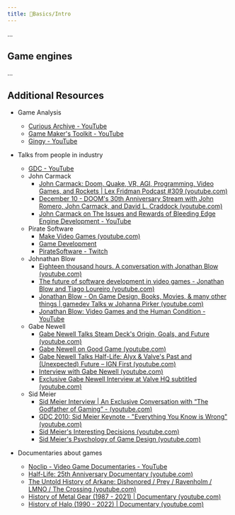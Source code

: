 ```yaml
---
title: 🌱Basics/Intro
---
```

...
## Game engines
...
## Additional Resources

- Game Analysis
	- [Curious Archive - YouTube](https://www.youtube.com/@CuriousArchive/videos)
	- [Game Maker's Toolkit - YouTube](https://www.youtube.com/@GMTK/videos)
	- [Gingy - YouTube](https://www.youtube.com/@Gingy/videos)
- Talks from people in industry
	- [GDC - YouTube](https://www.youtube.com/@Gdconf/videos)
	- John Carmack
		- [John Carmack: Doom, Quake, VR, AGI, Programming, Video Games, and Rockets | Lex Fridman Podcast #309 (youtube.com)](https://www.youtube.com/watch?v=I845O57ZSy4)
		- [December 10 - DOOM's 30th Anniversary Stream with John Romero, John Carmack, and David L. Craddock (youtube.com)](https://www.youtube.com/watch?v=QvAkaJsvAXs)
		- [John Carmack on The Issues and Rewards of Bleeding Edge Engine Development - YouTube](https://www.youtube.com/watch?v=YUF-07ab9wU)
	- Pirate Software
		- [Make Video Games (youtube.com)](https://www.youtube.com/watch?v=aMc-GKv5olA)
		- [Game Development](https://develop.games/)
		- [PirateSoftware - Twitch](https://www.twitch.tv/piratesoftware)
	- Johnathan Blow
		- [Eighteen thousand hours. A conversation with Jonathan Blow (youtube.com)](https://www.youtube.com/watch?v=bdr3056fXVs)
		- [The future of software development in video games - Jonathan Blow and Tiago Loureiro (youtube.com)](https://www.youtube.com/watch?v=aogNP2a2FYc)
		- [Jonathan Blow - On Game Design, Books, Movies, & many other things | gamedev Talks w Johanna Pirker (youtube.com)](https://www.youtube.com/watch?v=YuHNq46mAHk)
		- [Jonathan Blow: Video Games and the Human Condition - YouTube](https://www.youtube.com/watch?v=SqFu5O-oPmU&list=PLOuzkDu2bbHNSF7raNSs-V7AkN0Mb8jzc)
	- Gabe Newell
		- [Gabe Newell Talks Steam Deck's Origin, Goals, and Future (youtube.com)](https://www.youtube.com/watch?v=9kO6Dj2XNfY)
		- [Gabe Newell on Good Game (youtube.com)](https://www.youtube.com/watch?v=pLC_zZ5fqFk)
		- [Gabe Newell Talks Half-Life: Alyx & Valve's Past and (Unexpected) Future – IGN First (youtube.com)](https://www.youtube.com/watch?v=I0zXkwLs_lo)
		- [Interview with Gabe Newell (youtube.com)](https://www.youtube.com/watch?v=YpaNnX_9Q5s)
		- [Exclusive Gabe Newell Interview at Valve HQ subtitled (youtube.com)](https://www.youtube.com/watch?v=fkcIH6DeBUM)
	- Sid Meier
		- [Sid Meier Interview | An Exclusive Conversation with “The Godfather of Gaming” - (youtube.com)](https://www.youtube.com/watch?v=AqU0MXNrg3M)
		- [GDC 2010: Sid Meier Keynote - "Everything You Know is Wrong" (youtube.com)](https://www.youtube.com/watch?v=bY7aRJE-oOY)
		- [Sid Meier's Interesting Decisions (youtube.com)](https://www.youtube.com/watch?v=WggIdtrqgKg)
		- [Sid Meier's Psychology of Game Design (youtube.com)](https://www.youtube.com/watch?v=MtzCLd93SyU)

- Documentaries about games
	- [Noclip - Video Game Documentaries - YouTube](https://www.youtube.com/@NoclipDocs/featured)
	-  [Half-Life: 25th Anniversary Documentary (youtube.com)](https://www.youtube.com/watch?v=TbZ3HzvFEto)
	- [The Untold History of Arkane: Dishonored / Prey / Ravenholm / LMNO / The Crossing (youtube.com)](https://www.youtube.com/watch?v=h4kdqwdbZZ8)
	- [History of Metal Gear (1987 - 2021) | Documentary (youtube.com)](https://www.youtube.com/watch?v=Vhk8DFLW5nE)
	- [History of Halo (1990 - 2022) | Documentary (youtube.com)](https://www.youtube.com/watch?v=tEvGIeZ5gl8)